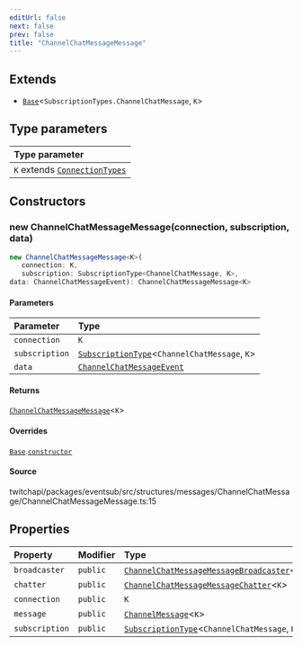 ```yaml
---
editUrl: false
next: false
prev: false
title: "ChannelChatMessageMessage"
---
```


## Extends

- [`Base`](Base.md)\<`SubscriptionTypes.ChannelChatMessage`, `K`\>

## Type parameters

| Type parameter |
| :------ |
| `K` extends [`ConnectionTypes`](../type-aliases/ConnectionTypes.md) |

## Constructors

### new ChannelChatMessageMessage(connection, subscription, data)

```ts
new ChannelChatMessageMessage<K>(
   connection: K, 
   subscription: SubscriptionType<ChannelChatMessage, K>, 
data: ChannelChatMessageEvent): ChannelChatMessageMessage<K>
```

#### Parameters

| Parameter | Type |
| :------ | :------ |
| `connection` | `K` |
| `subscription` | [`SubscriptionType`](../type-aliases/SubscriptionType.md)\<`ChannelChatMessage`, `K`\> |
| `data` | [`ChannelChatMessageEvent`](../interfaces/ChannelChatMessageEvent.md) |

#### Returns

[`ChannelChatMessageMessage`](ChannelChatMessageMessage.md)\<`K`\>

#### Overrides

[`Base`](Base.md).[`constructor`](Base.md#constructors)

#### Source

twitchapi/packages/eventsub/src/structures/messages/ChannelChatMessage/ChannelChatMessageMessage.ts:15

## Properties

| Property | Modifier | Type | Inherited from |
| :------ | :------ | :------ | :------ |
| `broadcaster` | `public` | [`ChannelChatMessageMessageBroadcaster`](ChannelChatMessageMessageBroadcaster.md)\<`K`\> | - |
| `chatter` | `public` | [`ChannelChatMessageMessageChatter`](ChannelChatMessageMessageChatter.md)\<`K`\> | - |
| `connection` | `public` | `K` | [`Base`](Base.md).`connection` |
| `message` | `public` | [`ChannelMessage`](ChannelMessage.md)\<`K`\> | - |
| `subscription` | `public` | [`SubscriptionType`](../type-aliases/SubscriptionType.md)\<`ChannelChatMessage`, `K`\> | [`Base`](Base.md).`subscription` |
